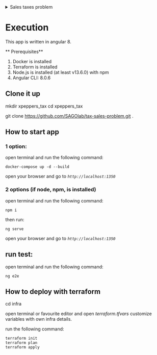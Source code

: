 <details>
  <summary>Sales taxes problem</summary>
  
  # Sales taxes problem
This problem requires some kind of input. You are free to implement any mechanism for feeding input into your solution (for example, using hard coded data within a unit test). You should provide sufficient evidence that your solution is complete by, as a minimum, indicating that it works correctly against the supplied test data.

## PROBLEM: SALES TAXES

**Basic sales tax** is applicable at a rate of **10%** on all goods, **except** books, food, and medical products that are exempt. **Import duty** is an additional sales tax applicable on all imported goods at a rate of 5%, with no exemptions.

When I purchase items I receive a receipt which lists the name of all the items and their price (including tax), finishing with the total cost of the items, and the total amounts of sales taxes paid. The rounding rules for sales tax are that for a tax rate of n%, a shelf price of p contains (np/100 rounded up to the nearest 0.05) amount of sales tax.

Write an application that prints out the receipt details for these shopping baskets...

```
INPUT:

Input 1:
2 book at 12.49
1 music CD at 14.99
1 chocolate bar at 0.85

Input 2:
1 imported box of chocolates at 10.00
1 imported bottle of perfume at 47.50

Input 3:
1 imported bottle of perfume at 27.99
1 bottle of perfume at 18.99
1 packet of headache pills at 9.75
3 box of imported chocolates at 11.25

OUTPUT

Output 1:
2 book: 24.98
1 music CD: 16.49
1 chocolate bar: 0.85
Sales Taxes: 1.50
Total: 42.32

Output 2:
1 imported box of chocolates: 10.50
1 imported bottle of perfume: 54.65
Sales Taxes: 7.65
Total: 65.15

Output 3:
1 imported bottle of perfume: 32.19
1 bottle of perfume: 20.89
1 packet of headache pills: 9.75
3 imported box of chocolates: 35.55
Sales Taxes: 7.90
Total: 98.38
```

## General requirements
- You may use whatever programming language/platform you prefer. Use something that you know well.
- You must release your work with an OSI-approved open source license of your choice.
- You must deliver the sources of your application, with a README that explains how to compile and run it.
- Add the code to your own Github account and send us the link.

**IMPORTANT:**  Implement the requirements focusing on **writing the best code** you can produce.
</details>

# Execution
This app is written in angular 8.

** Prerequisites**
1. Docker is installed
2. Terraform is installed
3. Node.js is installed (at least v13.6.0) with npm
4. Angular CLI: 8.0.6

## Clone it up

mkdir xpeppers_tax
cd xpeppers_tax

git clone https://github.com/SAGOlab/tax-sales-problem.git .

## How to start app

### 1 option:

open terminal and run the following command:
```
docker-compose up -d --build
```
open your browser and go to _```http://localhost:1350```_

### 2 options (if node, npm, is installed)

open terminal and run the following command:
```
npm i
```
then run:

```
ng serve
```

open your browser and go to _```http://localhost:1350```_

## run test:

open terminal and run the following command:
```
ng e2e
```

## How to deploy with terraform

cd infra

open terminal or favourite editor and open _terraform.tfvars_
customize variables with own infra details.

run the following command:
```
terraform init
terraform plan
terraform apply
```